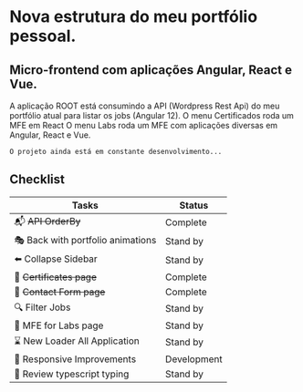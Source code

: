 # Nova estrutura do meu portfólio pessoal.
## Micro-frontend com aplicações Angular, React e Vue.

A aplicação ROOT está consumindo a API (Wordpress Rest Api) do meu portfólio atual para listar os jobs (Angular 12).
O menu Certificados roda um MFE em React
O menu Labs roda um MFE com aplicações diversas em Angular, React e Vue.

```
O projeto ainda está em constante desenvolvimento...
```

## Checklist

| Tasks                                               | Status  |
|--------------------------------------------------------|-------------|
| :mailbox_with_mail: ~~API OrderBy~~                                            | Complete |
| :performing_arts: Back with portfolio animations | Stand by |  
| :arrow_left: Collapse Sidebar                            | Stand by    |
| :hammer: ~~Certificates page~~                                      | Complete    |
| :hammer: ~~Contact Form page~~                                      | Complete    |
| :mag: Filter Jobs  | Stand by    |
| :hammer: MFE for Labs page | Stand by |
| :hourglass: New Loader All Application       | Stand by    |
| :calling: Responsive Improvements                                | Development |
| :hammer: Review typescript typing | Stand by    |







